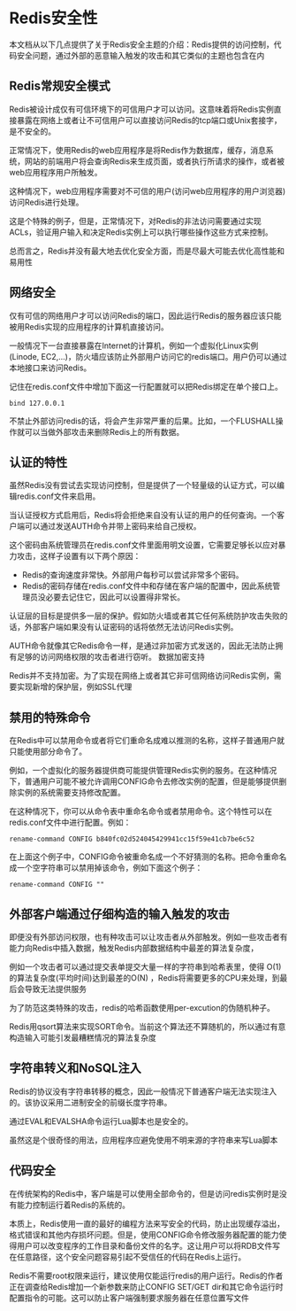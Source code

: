 #   Redis安全性

本文档从以下几点提供了关于Redis安全主题的介绍：Redis提供的访问控制，代码安全问题，通过外部的恶意输入触发的攻击和其它类似的主题也包含在内

##  Redis常规安全模式

Redis被设计成仅有可信环境下的可信用户才可以访问。这意味着将Redis实例直接暴露在网络上或者让不可信用户可以直接访问Redis的tcp端口或Unix套接字，是不安全的。

正常情况下，使用Redis的web应用程序是将Redis作为数据库，缓存，消息系统，网站的前端用户将会查询Redis来生成页面，或者执行所请求的操作，或者被web应用程序用户所触发。

这种情况下，web应用程序需要对不可信的用户(访问web应用程序的用户浏览器)访问Redis进行处理。

这是个特殊的例子，但是，正常情况下，对Redis的非法访问需要通过实现ACLs，验证用户输入和决定Redis实例上可以执行哪些操作这些方式来控制。

总而言之，Redis并没有最大地去优化安全方面，而是尽最大可能去优化高性能和易用性

##  网络安全

仅有可信的网络用户才可以访问Redis的端口，因此运行Redis的服务器应该只能被用Redis实现的应用程序的计算机直接访问。

一般情况下一台直接暴露在Internet的计算机，例如一个虚拟化Linux实例(Linode, EC2,…)，防火墙应该防止外部用户访问它的redis端口。用户仍可以通过本地接口来访问Redis。

记住在redis.conf文件中增加下面这一行配置就可以把Redis绑定在单个接口上。
```
bind 127.0.0.1
```

不禁止外部访问redis的话，将会产生非常严重的后果。比如，一个FLUSHALL操作就可以当做外部攻击来删除Redis上的所有数据。

##  认证的特性

虽然Redis没有尝试去实现访问控制，但是提供了一个轻量级的认证方式，可以编辑redis.conf文件来启用。

当认证授权方式启用后，Redis将会拒绝来自没有认证的用户的任何查询。一个客户端可以通过发送AUTH命令并带上密码来给自己授权。

这个密码由系统管理员在redis.conf文件里面用明文设置，它需要足够长以应对暴力攻击，这样子设置有以下两个原因：
-   Redis的查询速度非常快。外部用户每秒可以尝试非常多个密码。
-   Redis的密码存储在redis.conf文件中和存储在客户端的配置中，因此系统管理员没必要去记住它，因此可以设置得非常长。

认证层的目标是提供多一层的保护。假如防火墙或者其它任何系统防护攻击失败的话，外部客户端如果没有认证密码的话将依然无法访问Redis实例。

AUTH命令就像其它Redis命令一样，是通过非加密方式发送的，因此无法防止拥有足够的访问网络权限的攻击者进行窃听。 数据加密支持

Redis并不支持加密。为了实现在网络上或者其它非可信网络访问Redis实例，需要实现新增的保护层，例如SSL代理

##  禁用的特殊命令

在Redis中可以禁用命令或者将它们重命名成难以推测的名称，这样子普通用户就只能使用部分命令了。

例如，一个虚拟化的服务器提供商可能提供管理Redis实例的服务。在这种情况下，普通用户可能不被允许调用CONFIG命令去修改实例的配置，但是能够提供删除实例的系统需要支持修改配置。

在这种情况下，你可以从命令表中重命名命令或者禁用命令。这个特性可以在redis.conf文件中进行配置。例如：
```
rename-command CONFIG b840fc02d524045429941cc15f59e41cb7be6c52
```

在上面这个例子中，CONFIG命令被重命名成一个不好猜测的名称。把命令重命名成一个空字符串可以禁用掉该命令，例如下面这个例子：
```
rename-command CONFIG ""
```

##  外部客户端通过仔细构造的输入触发的攻击

即便没有外部访问权限，也有种攻击可以让攻击者从外部触发。例如一些攻击者有能力向Redis中插入数据，触发Redis内部数据结构中最差的算法复杂度，

例如一个攻击者可以通过提交表单提交大量一样的字符串到哈希表里，使得 O(1) 的算法复杂度(平均时间)达到最差的O(N) ，Redis将需要更多的CPU来处理，到最后会导致无法提供服务

为了防范这类特殊的攻击，redis的哈希函数使用per-excution的伪随机种子。

Redis用qsort算法来实现SORT命令。当前这个算法还不算随机的，所以通过有意构造输入可能引发最糟糕情况的算法复杂度

##  字符串转义和NoSQL注入

Redis的协议没有字符串转移的概念，因此一般情况下普通客户端无法实现注入的。该协议采用二进制安全的前缀长度字符串。

通过EVAL和EVALSHA命令运行Lua脚本也是安全的。

虽然这是个很奇怪的用法，应用程序应避免使用不明来源的字符串来写Lua脚本

##  代码安全

在传统架构的Redis中，客户端是可以使用全部命令的，但是访问redis实例时是没有能力控制运行着Redis的系统的。

本质上，Redis使用一直的最好的编程方法来写安全的代码，防止出现缓存溢出，格式错误和其他内存损坏问题。但是，使用CONFIG命令修改服务器配置的能力使得用户可以改变程序的工作目录和备份文件的名字。这让用户可以将RDB文件写在任意路径，这个安全问题容易引起不受信任的代码在Redis上运行。

Redis不需要root权限来运行，建议使用仅能运行redis的用户运行。Redis的作者正在调查给Redis增加一个新参数来防止CONFIG SET/GET dir和其它命令运行时配置指令的可能。这可以防止客户端强制要求服务器在任意位置写文件
